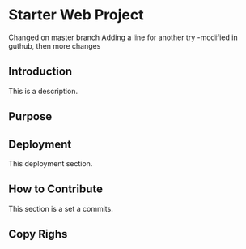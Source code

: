 # Starter Web Project
Changed on master branch
Adding a line for another try -modified in guthub, then more changes

## Introduction
This is a description.
## Purpose

## Deployment
This deployment section.

## How to Contribute
This section is a set a commits.

## Copy Righs
